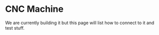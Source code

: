 # CNC Machine
We are currently building it but this page will list how to connect to it and test stuff. 
